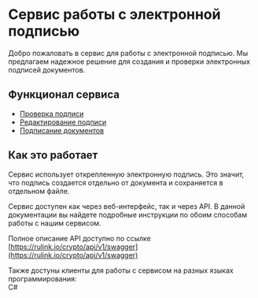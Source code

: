 # Сервис работы с электронной подписью

Добро пожаловать в сервис для работы с электронной подписью.
Мы предлагаем надежное решение для создания и проверки электронных подписей документов.

## Функционал сервиса
- [Проверка подписи](verification.md)
- [Редактирование подписи](#редактирование-подписи)
- [Подписание документов](#подписание-документов)

## Как это работает
Сервис использует открепленную электронную подпись. Это значит, что подпись создается отдельно от документа и сохраняется в отдельном файле.

Сервис доступен как через веб-интерфейс, так и через API. В данной документации вы найдете подробные инструкции по обоим способам работы с нашим сервисом.

Полное описание API доступно по ссылке [https://rulink.io/crypto/api/v1/swagger](https://rulink.io/crypto/api/v1/swagger)

Также достуны клиенты для работы с сервисом на разных языках программирования:  
C#   

[//]: # (Go  )

[//]: # (Java  )

[//]: # (Python  )
